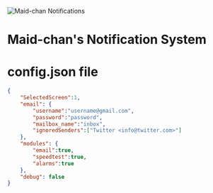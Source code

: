 ![Maid-chan Notifications](https://github.com/guskikalola/maid-chan/workflows/Maid-chan%20Notifications/badge.svg?branch=master)
# Maid-chan's Notification System
# config.json file

```json
{
    "SelectedScreen":1,
    "email": {
        "username":"username@gmail.com",
        "password":"password",
        "mailbox_name":"inbox",
        "ignoredSenders":["Twitter <info@twitter.com>"]
    },
    "modules": {
        "email":true,
        "speedtest":true,
        "alarms":true
    },
    "debug": false
}
``` 